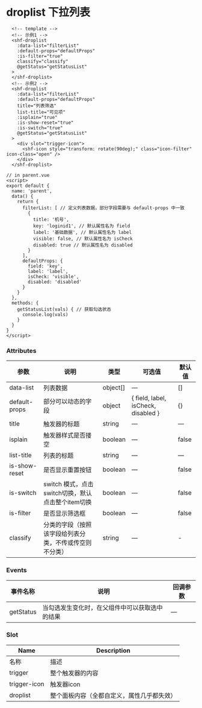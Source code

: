 # droplist 下拉列表

<div>
  <DocDroplist />
</div>

```vue
  <!-- template -->
  <!-- 示例1 -->
  <shf-droplist
    :data-list="filterList" 
    :default-props="defaultProps" 
    :is-filter="true"
    classify="classify" 
    @getStatus="getStatusList" 
  >
  </shf-droplist>
  <!-- 示例2 -->
  <shf-droplist
    :data-list="filterList" 
    :default-props="defaultProps"  
    title="列表筛选" 
    list-title="可见项" 
    :isplain="true"
    :is-show-reset="true" 
    :is-switch="true" 
    @getStatus="getStatusList"
  >
    <div slot="trigger-icon">
      <shf-icon style="transform: rotate(90deg);" class="icon-filter" icon-class="open" />
    </div>
  </shf-droplist>
```

```vue
// in parent.vue
<script>
export default {
  name: 'parent',
  data() {
    return {
      filterList: [ // 定义列表数据，部分字段需要与 default-props 中一致
        {
          title: '机号',
          key: 'loginid1', // 默认属性名为 field
          label: '基础数据', // 默认属性名为 label
          visible: false, // 默认属性名为 isCheck
          disabled: true // 默认属性名为 disabled
        }
      ],
      defaultProps: {
        field: 'key',
        label: 'label',
        isCheck: 'visible',
        disabled: 'disabled'
      }
    }
  },
  methods: {
    getStatusList(vals) { // 获取勾选状态
      console.log(vals)
    }
  }
}
</script>
```
### Attributes
| 参数      | 说明          | 类型      | 可选值                           | 默认值  |
|---------- |-------------- |---------- |--------------------------------  |-------- |
| data-list     | 列表数据           | object[] | — | [] |
| default-props | 部分可以动态的字段 | object | { field, label, isCheck, disabled } | {} |
| title | 触发器的标题 | string | — | — |
| isplain | 触发器样式是否搂空 | boolean | — | false |
| list-title | 列表的标题 | string | — | — |
| is-show-reset | 是否显示重置按钮 | boolean | — | false |
| is-switch | switch 模式，点击switch切换，默认点击整个item切换 | boolean | — | false |
| is-filter | 是否显示筛选框  | boolean | — | false |
| classify | 分类的字段（按照该字段给列表分类，不传或传空则不分类） | string | — | - |

### Events
| 事件名称 | 说明 | 回调参数 |
|---------- |-------- |---------- |
| getStatus | 当勾选发生变化时，在父组件中可以获取选中的结果 | — |

### Slot
| Name | Description |
|------|--------|
| 名称 | 描述 |
| trigger | 整个触发器的内容 |
| trigger-icon | 触发器icon |
| droplist | 整个面板内容（全都自定义，属性几乎都失效） |
